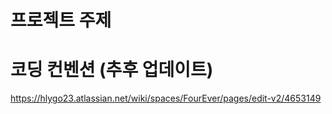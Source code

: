 # 프로젝트 주제



# 코딩 컨벤션 (추후 업데이트)
https://hlygo23.atlassian.net/wiki/spaces/FourEver/pages/edit-v2/4653149
